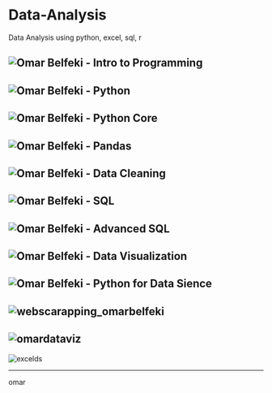 # Data-Analysis                                 
Data Analysis using python, excel, sql, r

![Omar Belfeki - Intro to Programming](https://github.com/user-attachments/assets/325070f8-d1fc-47ac-97ed-c991b60c1432)
---------------------------------------------------------------------------------------------------------
![Omar Belfeki - Python](https://github.com/user-attachments/assets/de006a00-cdaa-46d2-badf-ca83502f055a)
---------------------------------------------------------------------------------------------------------
![Omar Belfeki - Python Core](https://github.com/user-attachments/assets/cd28db36-c5b5-420c-9353-ddc3b2c61d1b)
---------------------------------------------------------------------------------------------------------
![Omar Belfeki - Pandas](https://github.com/user-attachments/assets/b95b63ca-507f-4a3f-8f3c-b08fc2615e81)
---------------------------------------------------------------------------------------------------------
![Omar Belfeki - Data Cleaning](https://github.com/user-attachments/assets/34bb1921-7d62-451a-9a5a-d194a864d63c)
---------------------------------------------------------------------------------------------------------
![Omar Belfeki - SQL](https://github.com/user-attachments/assets/f86bba4c-ad15-406e-bb4d-878ba7d322a4)
---------------------------------------------------------------------------------------------------------
![Omar Belfeki - Advanced SQL](https://github.com/user-attachments/assets/195c13f8-e798-40b8-8f75-696b1ba03a70)
---------------------------------------------------------------------------------------------------------
![Omar Belfeki - Data Visualization](https://github.com/user-attachments/assets/6c5ef925-9538-4438-b078-eb7be4c82f4a)
---------------------------------------------------------------------------------------------------------
![Omar Belfeki - Python for Data Sience](https://github.com/user-attachments/assets/05941073-97c4-4ccc-b0e0-af4eb76f14cc)
---------------------------------------------------------------------------------------------------------
![webscarapping_omarbelfeki](https://github.com/user-attachments/assets/d08f6f9f-a4f2-411c-8e05-87461227c802)
---------------------------------------------------------------------------------------------------------
![omardataviz](https://github.com/user-attachments/assets/57074051-2d7f-445c-bec5-7516b1644559)
---------------------------------------------------------------------------------------------------------
![excelds](https://github.com/user-attachments/assets/c0de767f-798b-40cb-b422-2af8de78d1db)

---------------------------------------------------------------------------------------------------------








omar
